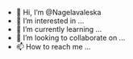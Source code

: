 - 👋 Hi, I’m @Nagelavaleska
- 👀 I’m interested in ...
- 🌱 I’m currently learning ...
- 💞️ I’m looking to collaborate on ...
- 📫 How to reach me ...

<!---
Nagelavaleska/Nagelavaleska is a ✨ special ✨ repository because its `README.md` (this file) appears on your GitHub profile.
You can click the Preview link to take a look at your changes.
--->
